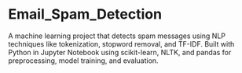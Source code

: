 # Email_Spam_Detection
A machine learning project that detects spam messages using NLP techniques like tokenization, stopword removal, and TF-IDF. Built with Python in Jupyter Notebook using scikit-learn, NLTK, and pandas for preprocessing, model training, and evaluation.
